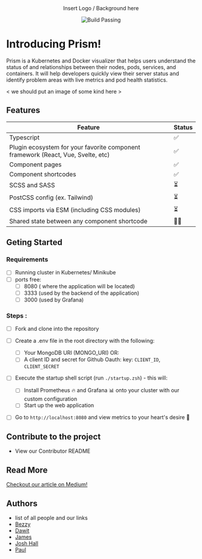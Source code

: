 <div align='center'> Insert Logo / Background here<img width="autopx" src=''/>
  
![Build Passing](https://img.shields.io/badge/build-awesome-brightgreen)

</div>



# Introducing Prism!

Prism is a Kubernetes and Docker visualizer that helps users understand the status of and relationships between their nodes, pods, services, and containers. It will help developers quickly view their server status and identify problem areas with live metrics and pod health statistics.

< we should put an image of some kind here >

## Features

| Feature                                                                               | Status    |
|---------------------------------------------------------------------------------------|-----------|
| Typescript                                                                            | ✅        |
| Plugin ecosystem for your favorite component framework (React, Vue, Svelte, etc)      | ✅        |
| Component pages                                                                       | ✅        |
| Component shortcodes                                                                  | ✅        |
| SCSS and SASS                                                                         | ⏳        |
| PostCSS config (ex. Tailwind)                                                         | ⏳        |
| CSS imports via ESM (including CSS modules)                                           | ⏳        |
| Shared state between any component shortcode                                          | 🙏🏻        |

## Geting Started
### Requirements

- [ ] Running cluster in Kubernetes/ Minikube
- [ ] ports free: 
  - [ ] 8080  ( where the application will be located)
  - [ ] 3333  (used by the backend of the application)
  - [ ] 3000 (used by Grafana)
### Steps : 
- [ ] Fork and clone into the repository
- [ ] Create a .env file in the root directory with the following:
  - [ ] Your MongoDB URI (MONGO_URI) OR: 
  - [ ] A client ID and secret for Github Oauth: key: `CLIENT_ID`, `CLIENT_SECRET`
- [ ] Execute the startup shell script (run `./startup.zsh`) - this will: 
  - [ ] Install Prometheus 🔥 and Grafana 📊 onto your cluster with our custom configuration
  - [ ] Start up the web application 

- [ ] Go to `http://localhost:8080` and view metrics to your heart's desire 🤩


## Contribute to the project

- View our Contributor README

## Read More

[Checkout our article on Medium!](https://medium.com) 


## Authors

- list of all people and our links
- [Bezzy](https://github.com/joshuarhall) 
- [Dawit](https://github.com/joshuarhall) 
- [James](https://github.com/joshuarhall) 
- [Josh Hall](https://github.com/joshuarhall) 
- [Paul](https://github.com/joshuarhall) 



